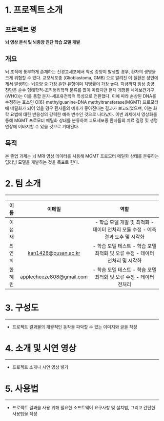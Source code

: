 # 1. 프로젝트 소개

## 프로젝트 명
   **뇌 영상 분석 및 뇌종양 진단 학습 모델 개발**

## 개요
 뇌 조직에 풍부하게 존재하는 신경교세포에서 악성 종양이 발생할 경우, 환자의 생명을 크게 위협할 수 있다. 교모세포종 (Glioblastoma, GMB) 으로 알려진 이 질환은 성인에게서 발생하는 뇌종양 중 가장 흔한 유형이며 치명률이 가장 높다. 
 지금까지 임상 종양 진단은 순수 형태학적-조직병리학적 분류를 많이 따랐지만 현재 개정된 세계보건기구(WHO)는 이를 통합 분자-세포유전학적 특성으로 전환했다. 이에 따라 손상된 DNA를 수정하는 효소인 O[6]-methylguanine-DNA methyltransferase(MGMT) 프로모터에 메틸화가 되어 있을 경우 환자들의 예후가 좋아진다는 결과가 보고되었으며, 이는 화학 요법에 대한 반응성의 강력한 예측 변수인 것으로 나타났다.
 이번 과제에서 영상화를 통해 MGMT 프로모터 메틸화 상태를 분류하여 교모세포종 환자들의 치료 결정 및 생명 연장에 이바지할 수 있을 것으로 기대된다. 
 
 
 
 ## 목적
 본 졸업 과제는 뇌 MRI 영상 데이터를 사용해 MGMT 프로모터 메틸화 상태를 분류하는 딥러닝 모델을 개발하는 것을 목표로 한다. 
 
 
 
# 2. 팀 소개
------------------
|이름|이메일|역할|
|:----:|:-------:|:-------:|
|이섬재|     |- 학습 모델 개발 및 최적화 - 데이터 전처리 모듈 수정 - 예측 결과 도추 및 시각화|
|최연희|kan1428@pusan.ac.kr|- 학습 모델 테스트 - 학습 모델 최적화 및 오류 수정 - 데이터 전처리 및 시각화|
|한혜린|applecheeze808@gmail.com|- 학습 모델 테스트 - 학습 모델 최적화 및 오류 수정 - 데이터 전처리|

# 3. 구성도
-------------------
* 프로젝트 결과물의 개괄적인 동작을 파악할 수 있는 이미지와 글을 작성





# 4. 소개 및 시연 영상
------------------------
* 프로젝트 소개나 시연 영상 넣기 

# 5. 사용법
--------------------------
* 프로젝트 결과을 사용 위해 필요한 소프트웨어 요구사항 및 설치법, 그리고 간단한 사용법을 작성
